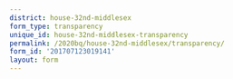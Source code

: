 ```yaml
---
district: house-32nd-middlesex
form_type: transparency
unique_id: house-32nd-middlesex-transparency
permalink: /2020bq/house-32nd-middlesex/transparency/
form_id: '201707123019141'
layout: form
---
```

